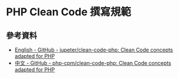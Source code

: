 # PHP Clean Code 撰寫規範


## 參考資料
 - [English - GitHub - jupeter/clean-code-php: Clean Code concepts adapted for PHP](https://github.com/jupeter/clean-code-php)
 - [中文 - GitHub - php-cpm/clean-code-php: Clean Code concepts adapted for PHP](https://github.com/php-cpm/clean-code-php)
